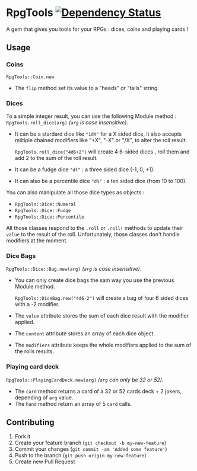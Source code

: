 RpgTools [![Dependency Status](https://gemnasium.com/Yinfei/rpg_tools.svg)](https://gemnasium.com/Yinfei/rpg_tools)
=======

A gem that gives you tools for your RPGs : dices, coins and playing cards !

## Usage

### Coins

`RpgTools::Coin.new`

* The `flip` method set its value to a "heads" or "tails" string.

### Dices

To a simple integer result, you can use the following Module method :
`RpgTools.roll_dice(arg)` <i>(`arg` is case insensitive)</i>.

* It can be a stardard dice like `"1dX"` for a X sided dice,
it also accepts miltiple chained modifiers like "+X", "-X" or "/X", to alter the roll result.

  `RpgTools.roll_dice("4d6+2")` will create 4 6-sided dices , roll them and add 2 to the
  sum of the roll result.

* It can be a fudge dice `"df"` : a three sided dice (-1, 0, +1).

* It can also be a percentile dice `"d%"` : a ten sided dice (from 10 to 100).

You can also manipulate all those dice types as objects :

* `RpgTools::Dice::Numeral`
* `RpgTools::Dice::Fudge`
* `RpgTools::Dice::Percentile`

All those classes respond to the `.roll` or `.roll!` methods to update their `value` to the result of the roll. Unfortunately, those classes don't handle modifiers at the moment.

### Dice Bags

`RpgTools::Dice::Bag.new(arg)` <i>(`arg` is case insensitive)</i>.

* You can only create dice bags the sam way you use the previous Module method.

  `RpgTools::DiceBag.new("4d6-2")` will create a bag of four 6 sided dices with a -2 modifier.

* The `value` attribute stores the sum of each dice result with the modifier applied.
* The `content` attribute stores an array of each dice object.
* The `modifiers` attribute keeps the whole modifiers applied to the sum of the rolls results.

### Playing card deck
`RpgTools::PlayingCardDeck.new(arg)` <i>(`arg` can only be 32 or 52)</i>.

* The `card` method returns a card of a 32 or 52 cards deck + 2 jokers, depending
of `arg` value.
* The `hand` method return an array of 5 `card` calls.

## Contributing

1. Fork it
2. Create your feature branch (`git checkout -b my-new-feature`)
3. Commit your changes (`git commit -am 'Added some feature'`)
4. Push to the branch (`git push origin my-new-feature`)
5. Create new Pull Request
